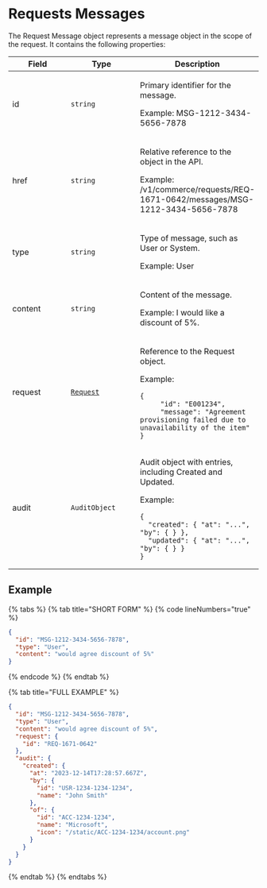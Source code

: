 # Requests Messages

The Request Message object represents a message object in the scope of the request. It contains the following properties:

<table><thead><tr><th width="119">Field</th><th width="136">Type</th><th>Description</th></tr></thead><tbody><tr><td>id</td><td><code>string</code></td><td><p>Primary identifier for the message.</p><p>Example: MSG-1212-3434-5656-7878</p></td></tr><tr><td>href</td><td><code>string</code></td><td><p>Relative reference to the object in the API.</p><p>Example: /v1/commerce/requests/REQ-1671-0642/messages/MSG-1212-3434-5656-7878</p></td></tr><tr><td>type</td><td><code>string</code></td><td><p>Type of message, such as User or System.</p><p>Example: User</p></td></tr><tr><td>content</td><td><code>string</code></td><td><p>Content of the message.</p><p>Example: I would like a discount of 5%.</p></td></tr><tr><td>request</td><td><a href="../#request-object"><code>Request</code></a></td><td><p>Reference to the Request object.</p><p>Example:</p><pre class="language-json" data-overflow="wrap"><code class="lang-json">{
     "id": "E001234",
     "message": "Agreement provisioning failed due to unavailability of the item"
}
</code></pre></td></tr><tr><td>audit</td><td><code>AuditObject</code></td><td><p>Audit object with entries, including Created and Updated.</p><p>Example:</p><pre class="language-json" data-overflow="wrap"><code class="lang-json">{
  "created": { "at": "...", "by": { } },
  "updated": { "at": "...", "by": { } }
}
</code></pre></td></tr></tbody></table>

## Example <a href="#example" id="example"></a>

{% tabs %}
{% tab title="SHORT FORM" %}
{% code lineNumbers="true" %}
```json
{
  "id": "MSG-1212-3434-5656-7878",
  "type": "User",
  "content": "would agree discount of 5%"
}
```
{% endcode %}
{% endtab %}

{% tab title="FULL EXAMPLE" %}
```json
{
  "id": "MSG-1212-3434-5656-7878",
  "type": "User",
  "content": "would agree discount of 5%",
  "request": {
    "id": "REQ-1671-0642"
  },
  "audit": {
    "created": { 
      "at": "2023-12-14T17:28:57.667Z", 
      "by": {
        "id": "USR-1234-1234-1234",
        "name": "John Smith"
      },
      "of": {
        "id": "ACC-1234-1234",
        "name": "Microsoft",
        "icon": "/static/ACC-1234-1234/account.png"
      }
    }
  }
}
```
{% endtab %}
{% endtabs %}
